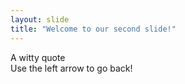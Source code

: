```yaml
---
layout: slide
title: "Welcome to our second slide!"
---
```

A witty quote  
Use the left arrow to go back!
